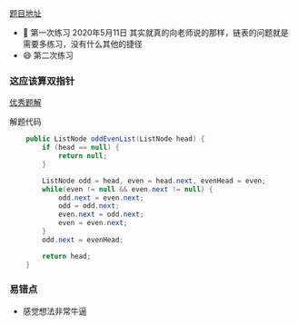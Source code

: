 [题目地址](https://leetcode-cn.com/problems/odd-even-linked-list/)



- :slightly_smiling_face: 第一次练习 2020年5月11日  其实就真的向老师说的那样，链表的问题就是需要多练习，没有什么其他的捷径
- :smile: 第二次练习 



### 这应该算双指针

[优秀题解](https://leetcode-cn.com/problems/odd-even-linked-list/solution/qi-ou-lian-biao-by-leetcode/)

解题代码

```java
    public ListNode oddEvenList(ListNode head) {
        if (head == null) {
            return null;
        }

        ListNode odd = head, even = head.next, evenHead = even;
        while(even != null && even.next != null) {
            odd.next = even.next;
            odd = odd.next;
            even.next = odd.next;
            even = even.next;
        }
        odd.next = evenHead;

        return head;
    }
```



### 易错点

- 感觉想法非常牛逼
